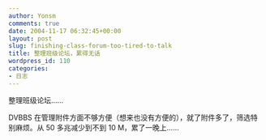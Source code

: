```yaml
---
author: Yonsm
comments: true
date: 2004-11-17 06:32:45+00:00
layout: post
slug: finishing-class-forum-too-tired-to-talk
title: 整理班级论坛，累得无话
wordpress_id: 110
categories:
- 日志
---
```


整理班级论坛……

DVBBS 在管理附件方面不够方便（想来也没有方便的），就了附件多了，筛选特别麻烦。从 50 多兆减少到不到 10 M，累了一晚上……
